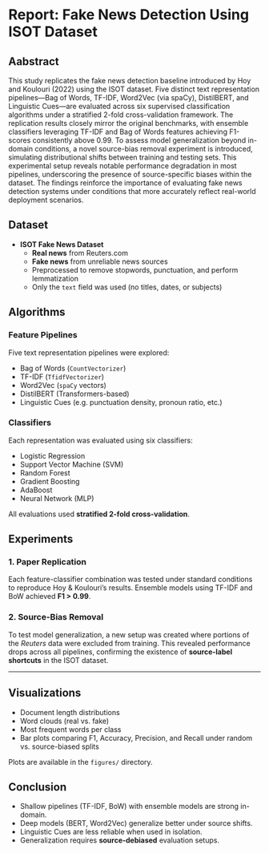 # Report: Fake News Detection Using ISOT Dataset

## Aabstract

This study replicates the fake news detection baseline introduced by Hoy and Koulouri (2022) using the ISOT dataset. Five distinct text representation pipelines—Bag of Words, TF-IDF, Word2Vec (via spaCy), DistilBERT, and Linguistic Cues—are evaluated across six supervised classification algorithms under a stratified 2-fold cross-validation framework. The replication results closely mirror the original benchmarks, with ensemble classifiers leveraging TF-IDF and Bag of Words features achieving F1-scores consistently above 0.99. To assess model generalization beyond in-domain conditions, a novel source-bias removal experiment is introduced, simulating distributional shifts between training and testing sets. This experimental setup reveals notable performance degradation in most pipelines, underscoring the presence of source-specific biases within the dataset. The findings reinforce the importance of evaluating fake news detection systems under conditions that more accurately reflect real-world deployment scenarios.

## Dataset

- **ISOT Fake News Dataset**  
  - **Real news** from Reuters.com  
  - **Fake news** from unreliable news sources  
  - Preprocessed to remove stopwords, punctuation, and perform lemmatization  
  - Only the `text` field was used (no titles, dates, or subjects)

## Algorithms

### Feature Pipelines

Five text representation pipelines were explored:

- Bag of Words (`CountVectorizer`)
- TF-IDF (`TfidfVectorizer`)
- Word2Vec (`spaCy` vectors)
- DistilBERT (Transformers-based)
- Linguistic Cues (e.g. punctuation density, pronoun ratio, etc.)

### Classifiers

Each representation was evaluated using six classifiers:

- Logistic Regression
- Support Vector Machine (SVM)
- Random Forest
- Gradient Boosting
- AdaBoost
- Neural Network (MLP)

All evaluations used **stratified 2-fold cross-validation**.

## Experiments

### 1. Paper Replication
Each feature-classifier combination was tested under standard conditions to reproduce Hoy & Koulouri’s results. Ensemble models using TF-IDF and BoW achieved **F1 > 0.99**.

### 2. Source-Bias Removal
To test model generalization, a new setup was created where portions of the *Reuters* data were excluded from training. This revealed performance drops across all pipelines, confirming the existence of **source-label shortcuts** in the ISOT dataset.

---

## Visualizations

- Document length distributions
- Word clouds (real vs. fake)
- Most frequent words per class
- Bar plots comparing F1, Accuracy, Precision, and Recall under random vs. source-biased splits

Plots are available in the `figures/` directory.


## Conclusion

- Shallow pipelines (TF-IDF, BoW) with ensemble models are strong in-domain.
- Deep models (BERT, Word2Vec) generalize better under source shifts.
- Linguistic Cues are less reliable when used in isolation.
- Generalization requires **source-debiased** evaluation setups.
